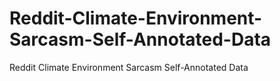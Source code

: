 # Reddit-Climate-Environment-Sarcasm-Self-Annotated-Data
Reddit Climate Environment Sarcasm Self-Annotated Data
